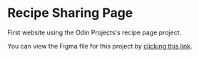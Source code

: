 # Recipe Sharing Page

First website using the Odin Projects's recipe page project.

You can view the Figma file for this project by [clicking this link](https://www.figma.com/file/VQBEDnYWHwNMXz34jmJEh1/Odin-Recipes?type=design&mode=design&t=ABmDK9w5PZfHosWs-1).
